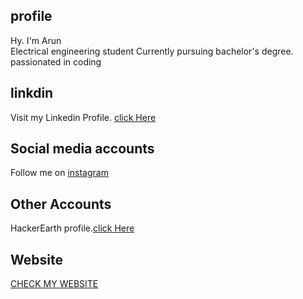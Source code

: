 ## profile
Hy. I'm Arun<br>
Electrical engineering student
Currently pursuing bachelor's degree.<br>
passionated in coding

## linkdin

Visit my Linkedin Profile.    [click Here](https://www.linkedin.com/in/arun-thacharuthodi-161aa5200/)

## Social media accounts

Follow me on [instagram](https://www.instagram.com/arun_thacharuthodi_/)

## Other Accounts

HackerEarth profile.[click Here](https://www.hackerearth.com/@arunthacharuthodi)

## Website

[CHECK MY WEBSITE](https://sites.google.com/view/arunthacharuthodi/home)
